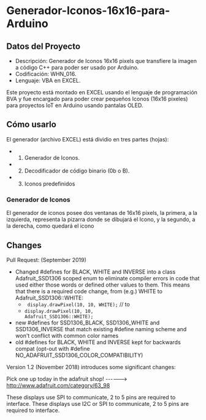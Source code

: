 # Generador-Iconos-16x16-para-Arduino
## Datos del Proyecto
- Descripción: Generador de Iconos 16x16 pixels que transfiere la imagen a código C++ para poder ser usado por Arduino.
- Codificación: WHN_016.
- Lenguaje: VBA en EXCEL.

Este proyecto está montado en EXCEL usando el lenguaje de programación BVA y fue encargado para poder crear pequeños Iconos (16x16 pixeles) para proyectos IoT en Arduino usando pantalas OLED.

## Cómo usarlo
El generador (archivo EXCEL) está dividio en tres partes (hojas):
- 1) Generador de Iconos.
- 2) Decodificador de código binario (0b o B).
- 3) Iconos predefinidos


### Generador de Iconos
El generador de iconos posee dos ventanas de 16x16 pixels, la primera, a la izquierda, representa la pizarra donde se dibujará el Icono, y la segundo, a la derecha, como quedará el icono

## Changes
Pull Request:
   (September 2019) 
   * Changed #defines for BLACK, WHITE and INVERSE into a class Adafruit_SSD1306 scoped enum to eliminate compiler errors in code that used either those words or defined other values to them. This means that there is a required code change, from (e.g.) WHITE to Adafruit_SSD1306::WHITE:
     * <code> display.drawPixel(10, 10, WHITE);</code>    // to
     * <code>display.drawPixel(10, 10, Adafruit_SSD1306::WHITE);</code>
   * new #defines for SSD1306_BLACK, SSD1306_WHITE and SSD1306_INVERSE that match existing #define naming scheme and won't conflict with common color names
   * old #defines for BLACK, WHITE and INVERSE kept for backwards compat (opt-out with #define NO_ADAFRUIT_SSD1306_COLOR_COMPATIBILITY)

Version 1.2 (November 2018) introduces some significant changes:

  Pick one up today in the adafruit shop!
  ------> http://www.adafruit.com/category/63_98

These displays use SPI to communicate, 2 to 5 pins are required to interface.
These displays use I2C or SPI to communicate, 2 to 5 pins are required to interface.
